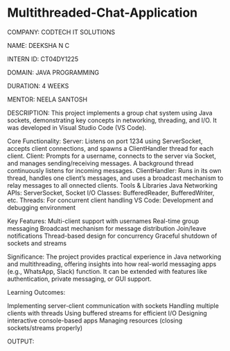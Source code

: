 # Multithreaded-Chat-Application

COMPANY: CODTECH IT SOLUTIONS

NAME: DEEKSHA N C

INTERN ID: CT04DY1225

DOMAIN: JAVA PROGRAMMING

DURATION: 4 WEEKS

MENTOR: NEELA SANTOSH

DESCRIPTION:
This project implements a group chat system using Java sockets, demonstrating key concepts in networking, threading, and I/O. It was developed in Visual Studio Code (VS Code).

Core Functionality:
Server: Listens on port 1234 using ServerSocket, accepts client connections, and spawns a ClientHandler thread for each client.
Client: Prompts for a username, connects to the server via Socket, and manages sending/receiving messages. A background thread continuously listens for incoming messages.
ClientHandler: Runs in its own thread, handles one client’s messages, and uses a broadcast mechanism to relay messages to all onnected clients.
Tools & Libraries
Java Networking APIs: ServerSocket, Socket
I/O Classes: BufferedReader, BufferedWriter, etc.
Threads: For concurrent client handling
VS Code: Development and debugging environment

Key Features:
Multi-client support with usernames
Real-time group messaging
Broadcast mechanism for message distribution
Join/leave notifications
Thread-based design for concurrency
Graceful shutdown of sockets and streams

Significance:
The project provides practical experience in Java networking and multithreading, offering insights into how real-world messaging apps (e.g., WhatsApp, Slack) function. It can be extended with features like authentication, private messaging, or GUI support.

Learning Outcomes:

Implementing server-client communication with sockets
Handling multiple clients with threads
Using buffered streams for efficient I/O
Designing interactive console-based apps
Managing resources (closing sockets/streams properly)

OUTPUT:


